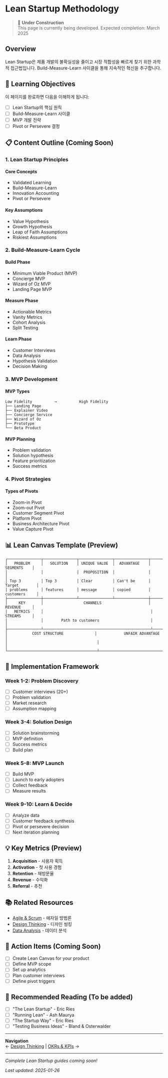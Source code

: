 # Lean Startup Methodology

> 🚧 **Under Construction**  
> This page is currently being developed. Expected completion: March 2025

## Overview

Lean Startup은 제품 개발의 불확실성을 줄이고 시장 적합성을 빠르게 찾기 위한 과학적 접근법입니다. Build-Measure-Learn 사이클을 통해 지속적인 혁신을 추구합니다.

## 🎯 Learning Objectives

이 페이지를 완료하면 다음을 이해하게 됩니다:
- [ ] Lean Startup의 핵심 원칙
- [ ] Build-Measure-Learn 사이클
- [ ] MVP 개발 전략
- [ ] Pivot or Persevere 결정

## 📋 Content Outline (Coming Soon)

### 1. Lean Startup Principles

#### Core Concepts
- Validated Learning
- Build-Measure-Learn
- Innovation Accounting
- Pivot or Persevere

#### Key Assumptions
- Value Hypothesis
- Growth Hypothesis
- Leap of Faith Assumptions
- Riskiest Assumptions

### 2. Build-Measure-Learn Cycle

#### Build Phase
- Minimum Viable Product (MVP)
- Concierge MVP
- Wizard of Oz MVP
- Landing Page MVP

#### Measure Phase
- Actionable Metrics
- Vanity Metrics
- Cohort Analysis
- Split Testing

#### Learn Phase
- Customer Interviews
- Data Analysis
- Hypothesis Validation
- Decision Making

### 3. MVP Development

#### MVP Types
```
Low Fidelity          →          High Fidelity
├── Landing Page
├── Explainer Video
├── Concierge Service
├── Wizard of Oz
├── Prototype
└── Beta Product
```

#### MVP Planning
- Problem validation
- Solution hypothesis
- Feature prioritization
- Success metrics

### 4. Pivot Strategies

#### Types of Pivots
- Zoom-in Pivot
- Zoom-out Pivot
- Customer Segment Pivot
- Platform Pivot
- Business Architecture Pivot
- Value Capture Pivot

## 📊 Lean Canvas Template (Preview)

```
┌───────────────┬───────────────┬───────────────┬───────────────┬───────────────┐
│   PROBLEM     │   SOLUTION    │ UNIQUE VALUE  │  ADVANTAGE    │   SEGMENTS    │
│               │               │  PROPOSITION  │               │               │
│ Top 3         │ Top 3         │ Clear         │ Can't be      │ Target        │
│ problems      │ features      │ message       │ copied        │ customers     │
├───────────────┼───────────────┴───────────────┴───────────────┼───────────────┤
│     KEY       │                  CHANNELS                     │   REVENUE     │
│   METRICS     │                                                │   STREAMS     │
│               │        Path to customers                       │               │
├───────────────┴────────────────────────────────────────────────┴───────────────┤
│           COST STRUCTURE              │            UNFAIR ADVANTAGE              │
│                                        │                                          │
└────────────────────────────────────────┴──────────────────────────────────────┘
```

## 🚀 Implementation Framework

### Week 1-2: Problem Discovery
- [ ] Customer interviews (20+)
- [ ] Problem validation
- [ ] Market research
- [ ] Assumption mapping

### Week 3-4: Solution Design
- [ ] Solution brainstorming
- [ ] MVP definition
- [ ] Success metrics
- [ ] Build plan

### Week 5-8: MVP Launch
- [ ] Build MVP
- [ ] Launch to early adopters
- [ ] Collect feedback
- [ ] Measure results

### Week 9-10: Learn & Decide
- [ ] Analyze data
- [ ] Customer feedback synthesis
- [ ] Pivot or persevere decision
- [ ] Next iteration planning

## 💡 Key Metrics (Preview)

1. **Acquisition** - 사용자 획득
2. **Activation** - 첫 사용 경험
3. **Retention** - 재방문율
4. **Revenue** - 수익화
5. **Referral** - 추천

## 📚 Related Resources

- [Agile & Scrum](agile-scrum.md) - 애자일 방법론
- [Design Thinking](design-thinking.md) - 디자인 씽킹
- [Data Analysis](../tools/data-analysis.md) - 데이터 분석

## 🎯 Action Items (Coming Soon)

- [ ] Create Lean Canvas for your product
- [ ] Define MVP scope
- [ ] Set up analytics
- [ ] Plan customer interviews
- [ ] Define pivot triggers

## 📖 Recommended Reading (To be added)

- [ ] "The Lean Startup" - Eric Ries
- [ ] "Running Lean" - Ash Maurya
- [ ] "The Startup Way" - Eric Ries
- [ ] "Testing Business Ideas" - Bland & Osterwalder

---

**Navigation**  
← [Design Thinking](design-thinking.md) | [OKRs & KPIs](okrs-kpis.md) →

---

*Complete Lean Startup guides coming soon!*

*Last updated: 2025-01-26*
